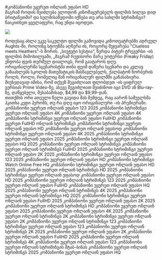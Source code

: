 #კომპანიონი უყურეთ ონლაინ უფასო HD  
მაგრამ როდის შეიძლება ელოდონ კინომაყურებელს ფილმის ხილვა დიდ ბრიტანეთში? და ხელმისაწვდომი იქნება თუ არა სახლში სტრიმინგი? წაიკითხეთ ყველაფერი, რაც უნდა იცოდეთ.  
  
[![](https://i.imgur.com/qSNzIqt.png)](https://movie.rssnews.media/uPRSPla.php)  
  
როდესაც ახლა უკვე საკულტო ფილმი გამოვიდა კინოთეატრებში ადრეულ Aughts-ში, როლინგ სტოუნმა აღწერა ის, როგორც შეჯვარება "Clueless meets Heathers"-ს შორის. „სიუჟეტი სუსტია“, წერდა პიტერ ტრევერსი -ის ფილმის მიმოხილვაში, „მაგრამ რეჟისორი მარკ უოტერსი (Freaky Friday) ენდობა ფეის თერმულ დიალოგს, რომ გაატაროს დღე.  
ორიგინალურმა სცენარისტმა თინა ფეიმ დაწერა სცენარი და კვლავ განაახლებს სკოლის მათემატიკის მასწავლებელს, ქალბატონ ნორბერის როლს, როლი, რომელიც მან ორიგინალურ ფილმში განასახიერა.  
მიუხედავად იმისა, რომ თქვენ შეგიძლიათ ფლობდეთ -ის ციფრულ ვერსიას Prime Video-ზე, ასევე შეგიძლიათ შეიძინოთ იგი DVD ან Blu-ray-ზე, დაწყებული, შესაბამისად, $4,99 და $9,99-დან.  
თითქმის ორი ათეული წელი გავიდა მას შემდეგ, რაც აარონ სამუელსმა ჰკითხა კედი ჰერონს, თუ რა დღე იყო ორიგინალური -ის პრემიერაში.  
კომპანიონი უყურეთ ონლაინ უფასო 123 2025
კომპანიონი სტრიმინგი უყურეთ ონლაინ უფასო 4K
კომპანიონი უყურეთ ონლაინ უფასო 4K
კომპანიონი სტრიმინგი უყურეთ ონლაინ უფასო FullHD
კომპანიონი უყურეთ FullHD ონლაინ სტრიმინგს
კომპანიონი სტრიმინგი უყურეთ ონლაინ უფასო HD
კომპანიონი უყურეთ ონლაინ უფასოდ
კომპანიონი სტრიმინგი უყურეთ ონლაინ უფასო 4K 2025
კომპანიონი სტრიმინგი უყურეთ ონლაინ უფასო 2025
კომპანიონი სტრიმინგი უყურეთ ონლაინ უფასო HQ 2025
კომპანიონი უყურეთ ონლაინ სტრიმინგს
კომპანიონი უყურეთ ონლაინ სტრიმინგს FullHD 2025
კომპანიონი სტრიმინგი უყურეთ ონლაინ უფასო 2K 2025
კომპანიონი სტრიმინგი უყურეთ ონლაინ უფასო 123 2025
კომპანიონი უყურეთ ონლაინ უფასო HD
კომპანიონი სტრიმინგი Watch Online Free HQ
კომპანიონი სტრიმინგი უყურეთ ონლაინ უფასო HD 2025
კომპანიონი უყურეთ ონლაინ სტრიმინგს HD 2025
კომპანიონი სტრიმინგი უყურეთ ონლაინ უფასოდ
კომპანიონი უყურეთ ონლაინ უფასო HD 2025
კომპანიონი უყურეთ ონლაინ სტრიმინგს 123 2025
კომპანიონი უყურეთ ონლაინ უფასო FullHD
კომპანიონი უყურეთ ონლაინ უფასო HQ 2025
კომპანიონი უყურეთ ონლაინ სტრიმინგს 4K 2025
კომპანიონი უყურეთ ონლაინ სტრიმინგი HQ 2025
კომპანიონი სტრიმინგი უყურეთ ონლაინ უფასო FullHD 2025
კომპანიონი უყურეთ ონლაინ უფასო 2K 2025
კომპანიონი უყურეთ ონლაინ სტრიმინგს HD
კომპანიონი უყურეთ ონლაინ უფასო 2025
კომპანიონი უყურეთ ონლაინ უფასო 4K 2025
კომპანიონი უყურეთ ონლაინ სტრიმინგს 2K
კომპანიონი სტრიმინგი უყურეთ ონლაინ უფასო 2K
კომპანიონი უყურეთ ონლაინ სტრიმინგი 123
კომპანიონი სტრიმინგი უყურეთ ონლაინ უფასო 123
კომპანიონი უყურეთ ონლაინ სტრიმინგს 2K 2025
კომპანიონი უყურეთ ონლაინ უფასო 2K
კომპანიონი უყურეთ ონლაინ უფასო FullHD 2025
კომპანიონი უყურეთ ონლაინ სტრიმინგს 4K
კომპანიონი უყურეთ ონლაინ უფასო 123
კომპანიონი უყურეთ ონლაინ სტრიმინგის შტაბ-ბინას
კომპანიონი უყურეთ ონლაინ სტრიმინგს 2025
კომპანიონი უყურეთ ონლაინ უფასო HQ